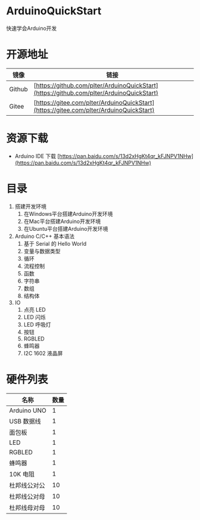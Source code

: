 # ArduinoQuickStart
快速学会Arduino开发

# 开源地址 

| 镜像 | 链接 |
| --- | --- |
| Github | [https://github.com/plter/ArduinoQuickStart](https://github.com/plter/ArduinoQuickStart) |
| Gitee | [https://gitee.com/plter/ArduinoQuickStart](https://gitee.com/plter/ArduinoQuickStart) |

# 资源下载 

* Arduino IDE 下载 [https://pan.baidu.com/s/13d2xHgKt4qr_kFJNPV1NHw](https://pan.baidu.com/s/13d2xHgKt4qr_kFJNPV1NHw)

# 目录 

1. 搭建开发环境 
    1. 在Windows平台搭建Arduino开发环境  
    1. 在Mac平台搭建Arduino开发环境 
    1. 在Ubuntu平台搭建Arduino开发环境 
1. Arduino C/C++ 基本语法 
    1. 基于 Serial 的 Hello World 
    1. 变量与数据类型 
    1. 循环 
    1. 流程控制 
    1. 函数 
    1. 字符串 
    1. 数组 
    1. 结构体 
1. IO 
    1. 点亮 LED 
    1. LED 闪烁 
    1. LED 呼吸灯 
    1. 按钮 
    1. RGBLED 
    1. 蜂鸣器 
    1. I2C 1602 液晶屏 
    
# 硬件列表 

| 名称 | 数量 |
| --- | --- |
| Arduino UNO | 1 | 
| USB 数据线 | 1 |
| 面包板 | 1 |
| LED | 1 |
| RGBLED | 1 |
| 蜂鸣器 | 1 |
| 10K 电阻 | 1 |
| 杜邦线公对公 | 10 |
| 杜邦线公对母 | 10 |
| 杜邦线母对母 | 10 |